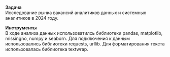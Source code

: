 **Задача**<br>
Исследование рынка вакансий аналитиков данных и системных аналитиков в 2024 году. 

**Инструменты**<br>
В ходе анализа данных использоватилсь библиотеки pandas, matplotlib, missingno, numpy и seaborn. Для подключения к данным использовались библиотеки requests, urllib. Для форматирования текста использовалась библиотека textwrap.
